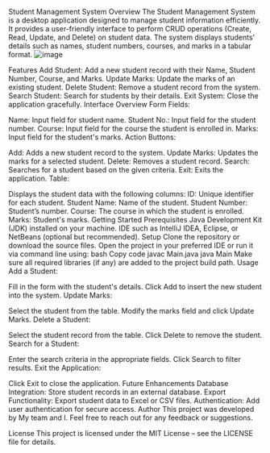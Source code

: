 Student Management System
Overview
The Student Management System is a desktop application designed to manage student information efficiently. It provides a user-friendly interface to perform CRUD operations (Create, Read, Update, and Delete) on student data. The system displays students' details such as names, student numbers, courses, and marks in a tabular format.
![image](https://github.com/user-attachments/assets/2508cc60-9a37-4dfb-9b0a-9faa706826bd)

Features
Add Student: Add a new student record with their Name, Student Number, Course, and Marks.
Update Marks: Update the marks of an existing student.
Delete Student: Remove a student record from the system.
Search Student: Search for students by their details.
Exit System: Close the application gracefully.
Interface Overview
Form Fields:

Name: Input field for student name.
Student No.: Input field for the student number.
Course: Input field for the course the student is enrolled in.
Marks: Input field for the student's marks.
Action Buttons:

Add: Adds a new student record to the system.
Update Marks: Updates the marks for a selected student.
Delete: Removes a student record.
Search: Searches for a student based on the given criteria.
Exit: Exits the application.
Table:

Displays the student data with the following columns:
ID: Unique identifier for each student.
Student Name: Name of the student.
Student Number: Student’s number.
Course: The course in which the student is enrolled.
Marks: Student's marks.
Getting Started
Prerequisites
Java Development Kit (JDK) installed on your machine.
IDE such as IntelliJ IDEA, Eclipse, or NetBeans (optional but recommended).
Setup
Clone the repository or download the source files.
Open the project in your preferred IDE or run it via command line using:
bash
Copy code
javac Main.java
java Main
Make sure all required libraries (if any) are added to the project build path.
Usage
Add a Student:

Fill in the form with the student's details.
Click Add to insert the new student into the system.
Update Marks:

Select the student from the table.
Modify the marks field and click Update Marks.
Delete a Student:

Select the student record from the table.
Click Delete to remove the student.
Search for a Student:

Enter the search criteria in the appropriate fields.
Click Search to filter results.
Exit the Application:

Click Exit to close the application.
Future Enhancements
Database Integration: Store student records in an external database.
Export Functionality: Export student data to Excel or CSV files.
Authentication: Add user authentication for secure access.
Author
This project was developed by My team and I. Feel free to reach out for any feedback or suggestions.

License
This project is licensed under the MIT License – see the LICENSE file for details.
